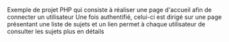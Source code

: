 Exemple de projet PHP qui consiste à réaliser une page d'accueil afin de connecter un utilisateur
Une fois authentifié, celui-ci est dirigé sur une page présentant une liste de sujets et un lien permet à chaque utilisateur de consulter les sujets plus en détails

